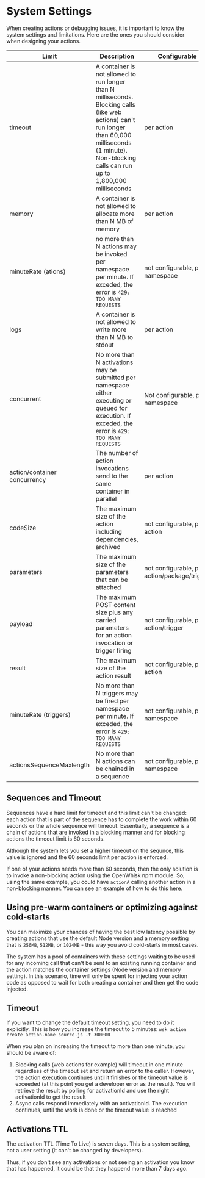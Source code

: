 # System Settings

When creating actions or debugging issues, it is important to know the system settings and limitations. Here are the ones you should consider when designing your actions.

| Limit | Description | Configurable | Default |  Range  | 
|---|---| --- | --- | --- |
| timeout | A container is not allowed to run longer than N milliseconds. Blocking calls (like web actions) can't run longer than 60,000 milliseconds (1 minute). Non-blocking calls can run up to 1,800,000 milliseconds | per action | 60,000 milliseconds | 100ms - 1,800,000ms  |
| memory | A container is not allowed to allocate more than N MB of memory | per action | 256MB | 128MB - 4096MB |
| minuteRate (ations)| no more than N actions may be invoked per namespace per minute. If exceded, the error is `429: TOO MANY REQUESTS` | not configurable, per namespace | 600/minute | 600/minute |
| logs | A container is not allowed to write more than N MB to stdout | per action | 10MB | 0MB - 10MB |
| concurrent | No more than N activations may be submitted per namespace either executing or queued for execution. If exceded, the error is `429: TOO MANY REQUESTS` | Not configurable, per namespace | 100 | 100 |
| action/container concurrency  | The number of action invocations send to the same container in parallel | per action | 200 |1 - 500 |
| codeSize | The maximum size of the action including dependencies, archived | not configurable, per action | 22MB | 0MB - 22MB |
| parameters | The maximum size of the parameters that can be attached | not configurable, per action/package/trigger | 1MB | 0 - 1MB |
| payload | The maximum POST content size plus any carried parameters for an action invocation or trigger firing | not configurable, per action/trigger | 1MB | 0 - 1MB |
| result | The maximum size of the action result | not configurable, per action | 1MB |  |
| minuteRate (triggers) | No more than N triggers may be fired per namespace per minute. If exceded, the error is `429: TOO MANY REQUESTS` | not configurable, per namespace | 600/minute | 600/minute |
| actionsSequenceMaxlength | No more than N actions can be chained in a sequence | not configurable, per namespace | 50 | 50 |
    
## Sequences and Timeout

Sequences have a hard limit for timeout and this limit can't be changed: each action that is part of the sequence has to complete the work within 60 seconds or the whole sequence will timeout. Essentially, a sequence is a chain of actions that are invoked in a blocking manner and for blocking actions the timeout limit is 60 seconds.

Although the system lets you set a higher timeout on the sequnce, this value is ignored and the 60 seconds limit per action is enforced.

If one of your actions needs more than 60 seconds, then the only solution is to invoke a non-blocking action using the OpenWhisk npm module. So, using the same example, you could have `actionA` calling another action in a non-blocking manner. You can see an example of how to do this [here](asynchronous_calls.md).

## Using pre-warm containers or optimizing against cold-starts

You can maximize your chances of having the best low latency possible by creating actions that use the default Node version and a memory setting that is `256MB`, `512MB`, or `1024MB` - this way you avoid cold-starts in most cases. 

The system has a pool of containers with these settings waiting to be used for any incoming call that can't be sent to an existing running container and the action matches the container settings (Node version and memory setting). In this scenario, time will only be spent for injecting your action code as opposed to wait for both creating a container and then get the code injected.

## Timeout

If you want to change the default timeout setting, you need to do it explicitly. This is how you increase the timeout to 5 minutes:
`wsk action create action-name source.js -t 300000`

When you plan on increasing the timeout to more than one minute, you should be aware of:
1. Blocking calls (web actions for example) will timeout in one minute regardless of the timeout set and return an error to the caller. However, the action execution continues until it finishes or the timeout value is exceeded (at this point you get a developer error as the result). You will retrieve the result by polling for activationId and use the right activationId to get the result
2. Async calls respond immediately with an activationId. The execution continues, until the work is done or the timeout value is reached

## Activations TTL

The activation TTL (Time To Live) is seven days. This is a system setting, not a user setting (it can't be changed by developers).

Thus, if you don't see any activations or not seeing an activation you know that has happened, it could be that they happend more than 7 days ago.